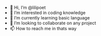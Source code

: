 - 👋 Hi, I’m @lilipoet
- 👀 I’m interested in coding knowledge
- 🌱 I’m currently learning basic language
- 💞️ I’m looking to collaborate on any project
- 📫 How to reach me in thats way

<!---
lilipoet/lilipoet is a ✨ special ✨ repository because its `README.md` (this file) appears on your GitHub profile.
You can click the Preview link to take a look at your changes.
--->
